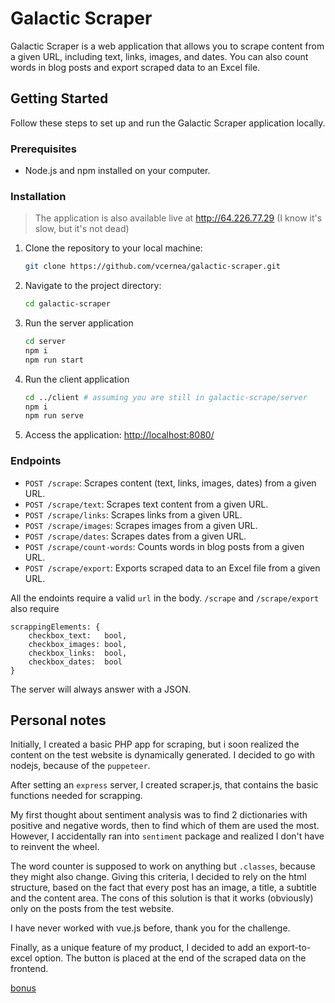 
# Galactic Scraper

Galactic Scraper is a web application that allows you to scrape content from a given URL, including text, links, images, and dates. You can also count words in blog posts and export scraped data to an Excel file.

## Getting Started

Follow these steps to set up and run the Galactic Scraper application locally.

### Prerequisites
- Node.js and npm installed on your computer.

### Installation

> The application is also available live at http://64.226.77.29 (I know it's slow, but it's not dead)

1. Clone the repository to your local machine:

   ```bash
   git clone https://github.com/vcernea/galactic-scraper.git
   ```
2. Navigate to the project directory:
   ```bash
   cd galactic-scraper
   ```
3. Run the server application
	```bash
	cd server		
	npm i
	npm run start
	```
4. Run the client application
	```bash
	cd ../client # assuming you are still in galactic-scrape/server
	npm i
	npm run serve
	```
5. Access the application:
	[http://localhost:8080/](http://localhost:8080/)

### Endpoints
-   `POST /scrape`: Scrapes content (text, links, images, dates) from a given URL.
-   `POST /scrape/text`: Scrapes text content from a given URL.
-   `POST /scrape/links`: Scrapes links from a given URL.    
-   `POST /scrape/images`: Scrapes images from a given URL.    
-   `POST /scrape/dates`: Scrapes dates from a given URL.    
-   `POST /scrape/count-words`: Counts words in blog posts from a given URL.
-   `POST /scrape/export`: Exports scraped data to an Excel file from a given URL.

All the endoints require a valid `url`  in the body.
`/scrape` and `/scrape/export`  also require
```
scrappingElements: {  
	checkbox_text:   bool,
    checkbox_images: bool,
    checkbox_links:  bool,
    checkbox_dates:  bool
}
```
The server will always answer with a JSON.

## Personal notes
Initially, I created a basic PHP app for scraping, but i soon realized the content on the test website is dynamically generated. I decided to go with nodejs, because of the `puppeteer`.

After setting an `express` server, I created scraper.js, that contains the basic functions needed for scrapping.

My first thought about sentiment analysis was to find 2 dictionaries with positive and negative words, then to find which of them are used the most. However, I accidentally ran into `sentiment` package and realized I don't have to reinvent the wheel.

The word counter is supposed to work on anything but `.classes`, because they might also change. Giving this criteria, I decided to rely on the html structure, based on the fact that every post has an image, a title, a subtitle and the content area. The cons of this solution is that it works (obviously) only on the posts from the test website.

I have never worked with vue.js before, thank you for the challenge.

Finally, as a unique feature of my product, I decided to add an export-to-excel option. The button is placed at the end of the scraped data on the frontend.


[bonus](https://www.youtube.com/watch?v=dQw4w9WgXcQ)